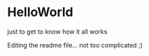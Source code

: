 HelloWorld
==========

just to get to know how it all works

Editing the readme file... not too complicated ;)
